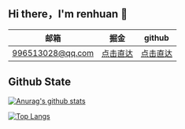 ## Hi there，I'm renhuan 👋

|       邮箱       |                             掘金                             |                 github                 |
| :--------------: | :----------------------------------------------------------: | :------------------------------------: |
| 996513028@qq.com | [点击直达](https://juejin.im/user/3474112476353069/posts) | [点击直达](https://github.com/renhuan) |

## Github State
[![Anurag's github stats](https://github-readme-stats.vercel.app/api?username=renhuan&show_icons=true)](https://github.com/renhuan)

[![Top Langs](https://github-readme-stats.vercel.app/api/top-langs/?username=renhuan)](https://github.com/renhuan)
